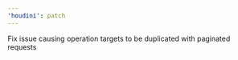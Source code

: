 ```yaml
---
'houdini': patch
---
```


Fix issue causing operation targets to be duplicated with paginated requests
